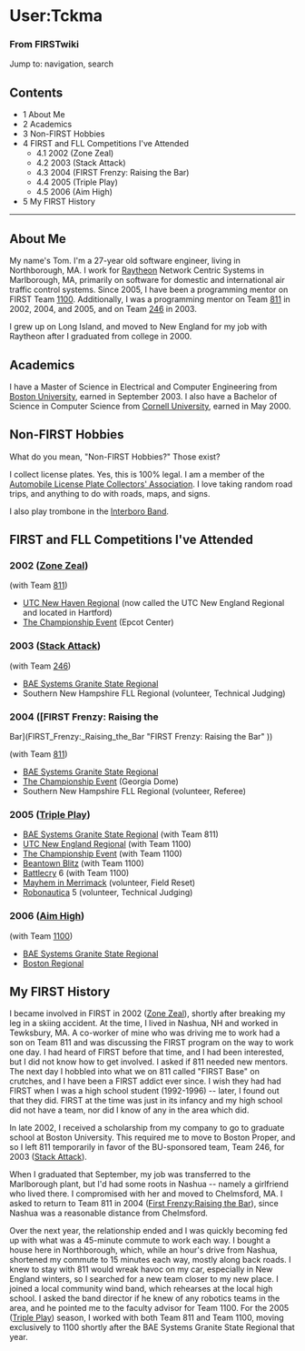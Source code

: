 # User:Tckma

### From FIRSTwiki

Jump to: navigation, search

## Contents

  * 1 About Me
  * 2 Academics
  * 3 Non-FIRST Hobbies
  * 4 FIRST and FLL Competitions I've Attended
    * 4.1 2002 (Zone Zeal)
    * 4.2 2003 (Stack Attack)
    * 4.3 2004 (FIRST Frenzy: Raising the Bar)
    * 4.4 2005 (Triple Play)
    * 4.5 2006 (Aim High)
  * 5 My FIRST History  
---  
  

## About Me

My name's Tom. I'm a 27-year old software engineer, living in Northborough,
MA. I work for [Raytheon](http://www.raytheon.com "http://www.raytheon.com" )
Network Centric Systems in Marlborough, MA, primarily on software for domestic
and international air traffic control systems. Since 2005, I have been a
programming mentor on FIRST Team [1100](1100 "1100" ).
Additionally, I was a programming mentor on Team [811](811 "811" )
in 2002, 2004, and 2005, and on Team [246](246 "246" ) in 2003.

I grew up on Long Island, and moved to New England for my job with Raytheon
after I graduated from college in 2000.


## Academics

I have a Master of Science in Electrical and Computer Engineering from [Boston
University](http://www.bu.edu "http://www.bu.edu" ), earned in September 2003.
I also have a Bachelor of Science in Computer Science from [Cornell
University](http://www.cornell.edu "http://www.cornell.edu" ), earned in May
2000.


## Non-FIRST Hobbies

What do you mean, "Non-FIRST Hobbies?" Those exist?

I collect license plates. Yes, this is 100% legal. I am a member of the
[Automobile License Plate Collectors' Association](http://www.alpca.org
"http://www.alpca.org" ). I love taking random road trips, and anything to do
with roads, maps, and signs.

I also play trombone in the [Interboro Band](http://www.interboroband.org
"http://www.interboroband.org" ).


## FIRST and FLL Competitions I've Attended


### 2002 ([Zone Zeal](Zone_Zeal "Zone Zeal" ))

(with Team [811](811 "811" ))

  * [UTC New Haven Regional](UTC_Regional "UTC Regional" ) (now called the UTC New England Regional and located in Hartford) 
  * [The Championship Event](The_Championship_Event "The Championship Event" ) (Epcot Center) 


### 2003 ([Stack Attack](Stack_Attack "Stack Attack" ))

(with Team [246](246 "246" ))

  * [BAE Systems Granite State Regional](BAE_Regional "BAE Regional" )
  * Southern New Hampshire FLL Regional (volunteer, Technical Judging) 


### 2004 ([FIRST Frenzy: Raising the
Bar](FIRST_Frenzy:_Raising_the_Bar "FIRST Frenzy: Raising the Bar"
))

(with Team [811](811 "811" ))

  * [BAE Systems Granite State Regional](BAE_Regional "BAE Regional" )
  * [The Championship Event](The_Championship_Event "The Championship Event" ) (Georgia Dome) 
  * Southern New Hampshire FLL Regional (volunteer, Referee) 


### 2005 ([Triple Play](triple-play))

  * [BAE Systems Granite State Regional](BAE_Regional "BAE Regional" ) (with Team 811) 
  * [UTC New England Regional](UTC_Regional "UTC Regional" ) (with Team 1100) 
  * [The Championship Event](The_Championship_Event "The Championship Event" ) (with Team 1100) 
  * [Beantown Blitz](Beantown_Blitz "Beantown Blitz" ) (with Team 1100) 
  * [Battlecry](Battlecry "Battlecry" ) 6 (with Team 1100) 
  * [Mayhem in Merrimack](Mayhem_in_Merrimack "Mayhem in Merrimack" ) (volunteer, Field Reset) 
  * [Robonautica](/index.php?title=Robonautica&action=edit "Robonautica" ) 5 (volunteer, Technical Judging) 


### 2006 ([Aim High](aim-high))

(with Team [1100](1100 "1100" ))

  * [BAE Systems Granite State Regional](BAE_Regional "BAE Regional" )
  * [Boston Regional](Boston_Regional "Boston Regional" )


## My FIRST History

I became involved in FIRST in 2002 ([Zone Zeal](Zone_Zeal "Zone
Zeal" )), shortly after breaking my leg in a skiing accident. At the time, I
lived in Nashua, NH and worked in Tewksbury, MA. A co-worker of mine who was
driving me to work had a son on Team 811 and was discussing the FIRST program
on the way to work one day. I had heard of FIRST before that time, and I had
been interested, but I did not know how to get involved. I asked if 811 needed
new mentors. The next day I hobbled into what we on 811 called "FIRST Base" on
crutches, and I have been a FIRST addict ever since. I wish they had had FIRST
when I was a high school student (1992-1996) -- later, I found out that they
did. FIRST at the time was just in its infancy and my high school did not have
a team, nor did I know of any in the area which did.

In late 2002, I received a scholarship from my company to go to graduate
school at Boston University. This required me to move to Boston Proper, and so
I left 811 temporarily in favor of the BU-sponsored team, Team 246, for 2003
([Stack Attack](Stack_Attack "Stack Attack" )).

When I graduated that September, my job was transferred to the Marlborough
plant, but I'd had some roots in Nashua -- namely a girlfriend who lived
there. I compromised with her and moved to Chelmsford, MA. I asked to return
to Team 811 in 2004 ([First Frenzy:Raising the
Bar](/index.php?title=First_Frenzy:Raising_the_Bar&action=edit "First
Frenzy:Raising the Bar" )), since Nashua was a reasonable distance from
Chelmsford.

Over the next year, the relationship ended and I was quickly becoming fed up
with what was a 45-minute commute to work each way. I bought a house here in
Northborough, which, while an hour's drive from Nashua, shortened my commute
to 15 minutes each way, mostly along back roads. I knew to stay with 811 would
wreak havoc on my car, especially in New England winters, so I searched for a
new team closer to my new place. I joined a local community wind band, which
rehearses at the local high school. I asked the band director if he knew of
any robotics teams in the area, and he pointed me to the faculty advisor for
Team 1100. For the 2005 ([Triple Play](triple-play))
season, I worked with both Team 811 and Team 1100, moving exclusively to 1100
shortly after the BAE Systems Granite State Regional that year.

